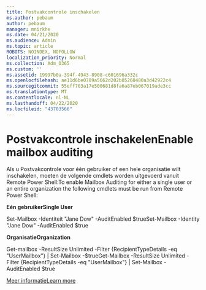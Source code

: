 ```yaml
---
title: Postvakcontrole inschakelen
ms.author: pebaum
author: pebaum
manager: mnirkhe
ms.date: 04/21/2020
ms.audience: Admin
ms.topic: article
ROBOTS: NOINDEX, NOFOLLOW
localization_priority: Normal
ms.collection: Adm_O365
ms.custom: ''
ms.assetid: 19997b0a-394f-4943-8908-c601696a332c
ms.openlocfilehash: ae11d6be0789a5662d202b85268480a3d42922c4
ms.sourcegitcommit: 55eff703a17e500681d8fa6a87eb067019ade3cc
ms.translationtype: MT
ms.contentlocale: nl-NL
ms.lasthandoff: 04/22/2020
ms.locfileid: "43703566"
---
```

# <a name="enable-mailbox-auditing"></a><span data-ttu-id="cb8c2-102">Postvakcontrole inschakelen</span><span class="sxs-lookup"><span data-stu-id="cb8c2-102">Enable mailbox auditing</span></span>

<span data-ttu-id="cb8c2-103">Als u Postvakcontrole voor één gebruiker of een hele organisatie wilt inschakelen, moeten de volgende cmdlets worden uitgevoerd vanuit Remote Power Shell:</span><span class="sxs-lookup"><span data-stu-id="cb8c2-103">To enable Mailbox Auditing for either a single user or an entire organization the following cmdlets must be run from Remote Power Shell:</span></span>
  
 <span data-ttu-id="cb8c2-104">**Eén gebruiker**</span><span class="sxs-lookup"><span data-stu-id="cb8c2-104">**Single User**</span></span>
  
<span data-ttu-id="cb8c2-105">Set-Mailbox -Identiteit "Jane Dow" -AuditEnabled $true</span><span class="sxs-lookup"><span data-stu-id="cb8c2-105">Set-Mailbox -Identity "Jane Dow" -AuditEnabled $true</span></span>
  
 <span data-ttu-id="cb8c2-106">**Organisatie**</span><span class="sxs-lookup"><span data-stu-id="cb8c2-106">**Organization**</span></span>
  
<span data-ttu-id="cb8c2-107">Get-mailbox -ResultSize Unlimited -Filter {RecipientTypeDetails -eq "UserMailbox"} | Set-Mailbox -$true</span><span class="sxs-lookup"><span data-stu-id="cb8c2-107">Get-Mailbox -ResultSize Unlimited -Filter {RecipientTypeDetails -eq "UserMailbox"} | Set-Mailbox -AuditEnabled $true</span></span>
  
[<span data-ttu-id="cb8c2-108">Meer informatie</span><span class="sxs-lookup"><span data-stu-id="cb8c2-108">Learn more</span></span>](https://docs.microsoft.com/office365/securitycompliance/enable-mailbox-auditing)
  

